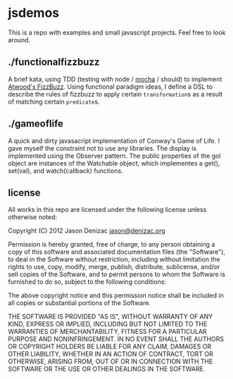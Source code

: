 # jsdemos

This is a repo with examples and small javascript projects. Feel free to look around.

## ./functionalfizzbuzz

A brief kata, using TDD (testing with node / [mocha](http://visionmedia.github.com/mocha/) / should) to implement [Atwood's FizzBuzz](http://www.codinghorror.com/blog/2007/02/why-cant-programmers-program.html). Using functional paradigm ideas, I define a DSL to describe the rules of fizzbuzz to apply certain `transformation`s as a result of matching certain `predicate`s.

## ./gameoflife

A quick and dirty javasacript implementation of Conway's Game of Life. I gave myself the constraint not to use any libraries. The display is implemented using the Observer pattern. The public properties of the gol object are instances of the Watchable object, which implementes a get(), set(val), and watch(callback) functions.

## license

All works in this repo are licensed under the following license unless otherwise noted:

Copyright (C) 2012 Jason Denizac <jason@denizac.org>

Permission is hereby granted, free of charge, to any person obtaining a copy of this software and associated documentation files (the "Software"), to deal in the Software without restriction, including without limitation the rights to use, copy, modify, merge, publish, distribute, sublicense, and/or sell copies of the Software, and to permit persons to whom the Software is furnished to do so, subject to the following conditions:

The above copyright notice and this permission notice shall be included in all copies or substantial portions of the Software.

THE SOFTWARE IS PROVIDED "AS IS", WITHOUT WARRANTY OF ANY KIND, EXPRESS OR IMPLIED, INCLUDING BUT NOT LIMITED TO THE WARRANTIES OF MERCHANTABILITY, FITNESS FOR A PARTICULAR PURPOSE AND NONINFRINGEMENT. IN NO EVENT SHALL THE AUTHORS OR COPYRIGHT HOLDERS BE LIABLE FOR ANY CLAIM, DAMAGES OR OTHER LIABILITY, WHETHER IN AN ACTION OF CONTRACT, TORT OR OTHERWISE, ARISING FROM, OUT OF OR IN CONNECTION WITH THE SOFTWARE OR THE USE OR OTHER DEALINGS IN THE SOFTWARE.